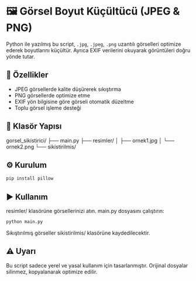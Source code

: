 # 🖼️ Görsel Boyut Küçültücü (JPEG & PNG)

Python ile yazılmış bu script, `.jpg`, `.jpeg`, `.png` uzantılı görselleri optimize ederek boyutlarını küçültür. Ayrıca EXIF verilerini okuyarak görüntüleri doğru yönde tutar.

## 🚀 Özellikler

- JPEG görsellerde kalite düşürerek sıkıştırma
- PNG görsellerde optimize etme
- EXIF yön bilgisine göre görseli otomatik düzeltme
- Toplu görsel işleme desteği

## 📂 Klasör Yapısı

gorsel_sikistirici/
├── main.py
├── resimler/
│ ├── ornek1.jpg
│ └── ornek2.png
└── sikistirilmis/


## ⚙️ Kurulum

```bash
pip install pillow
```
## ▶️ Kullanım

resimler/ klasörüne görsellerinizi atın.
main.py dosyasını çalıştırın:
```bash
python main.py
```
Sıkıştırılmış görseller sikistirilmis/ klasörüne kaydedilecektir.

## ⚠️ Uyarı
Bu script sadece yerel ve yasal kullanım için tasarlanmıştır.
Orijinal dosyalar silinmez, kopyalanarak optimize edilir.
